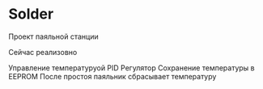 # Solder

Проект паяльной станции

Сейчас реализовно 

Управление температуруой 
PID Регулятор
Сохранение температуры в EEPROM
После простоя паяльник сбрасывает температуру 
